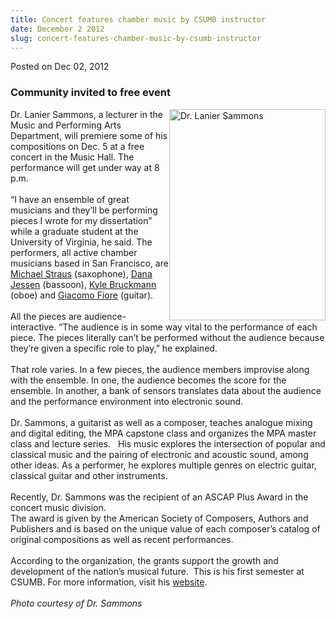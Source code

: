 ```yaml
---
title: Concert features chamber music by CSUMB instructor
date: December 2 2012
slug: concert-features-chamber-music-by-csumb-instructor
---
```





<span class="date">Posted on Dec 02, 2012    </span>
<h3>Community invited to free event</h3>
<p><img alt="Dr. Lanier Sammons" src="http://news.csumb.edu/sites/default/files/65/attachments/news/images/sammons.lanier.small_.jpg" style="float:right; width:250px; height:338px">Dr. Lanier
Sammons, a lecturer in the Music and Performing Arts Department,
will premiere some of his compositions on Dec. 5 at a free concert
in the Music Hall. The performance will get under way at 8
p.m.<br>
<br>
&#x201C;I have an ensemble of great musicians and they&#x2019;ll be performing
pieces I wrote for my dissertation&#x201D; while a graduate student at the
University of Virginia, he said. The performers, all active chamber
musicians based in San Francisco, are <a href="http://www.mstraus.net/" rel="nofollow">Michael Straus</a>
(saxophone), <a href="http://www.danajessen.com/" rel="nofollow">Dana Jessen</a> (bassoon), <a href="http://www.kylebruckmann.com/" rel="nofollow">Kyle Bruckmann</a>
(oboe) and <a href="http://www.giacomofiore.com/" rel="nofollow">Giacomo Fiore</a> (guitar).<br>
<br>
All the pieces are audience-interactive. &#x201C;The audience is in some
way vital to the performance of each piece. The pieces literally
can&#x2019;t be performed without the audience because they&#x2019;re given a
specific role to play,&#x201D; he explained.<br>
<br>
That role varies. In a few pieces, the audience members improvise
along with the ensemble. In one, the audience becomes the score for
the ensemble. In another, a bank of sensors translates data about
the audience and the performance environment into electronic
sound.<br>
<br>
Dr. Sammons, a guitarist as well as a composer, teaches analogue
mixing and digital editing, the MPA capstone class and organizes
the MPA master class and lecture series.&#x2028;&#x2028; His music explores the
intersection of popular and classical music and the pairing of
electronic and acoustic sound, among other ideas. As a performer,
he explores multiple genres on electric guitar, classical guitar
and other instruments.<br>
<br>
Recently, Dr. Sammons was the recipient of an ASCAP Plus Award in
the concert music division.<br>
The award is given by the American Society of Composers, Authors
and Publishers and is based on the unique value of each composer&#x2019;s
catalog of original compositions as well as recent
performances.<br>
<br>
According to the organization, the grants support the growth and
development of the nation&#x2019;s musical future.&#x2028;&#x2028;This is his first
semester at CSUMB. For more information, visit his <a href="http://www.laniersammons.com/Main/" rel="nofollow">website</a>.<br>
<br>
<em>Photo courtesy of Dr. Sammons</em></br></br></br></br></br></br></br></br></br></br></br></br></br></br></br></img></p>






